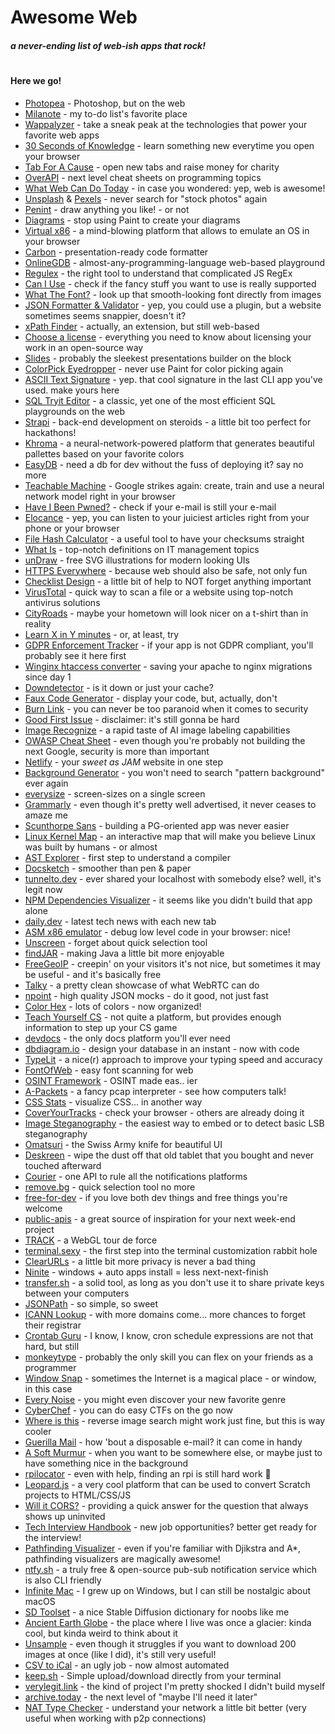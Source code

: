 # Awesome Web
##### a never-ending list of web-ish apps that rock!
#
#### Here we go!

* [Photopea](https://www.photopea.com/) - Photoshop, but on the web
* [Milanote](https://milanote.com/) - my to-do list's favorite place 
* [Wappalyzer](https://www.wappalyzer.com/) - take a sneak peak at the technologies that power your favorite web apps
* [30 Seconds of Knowledge](https://30secondsofknowledge.com/) - learn something new everytime you open your browser
* [Tab For A Cause](https://tab.gladly.io/) - open new tabs and raise money for charity
* [OverAPI](http://overapi.com/) - next level cheat sheets on programming topics
* [What Web Can Do Today](https://whatwebcando.today/) - in case you wondered: yep, web is awesome!
* [Unsplash](https://unsplash.com/) & [Pexels](https://www.pexels.com/) - never search for "stock photos" again
* [Penint](http://seoi.net/penint/) - draw anything you like! - or not
* [Diagrams](https://www.diagrams.net/) - stop using Paint to create your diagrams
* [Virtual x86](https://copy.sh/v86/) - a mind-blowing platform that allows to emulate an OS in your browser
* [Carbon](https://carbon.now.sh) - presentation-ready code formatter
* [OnlineGDB](https://www.onlinegdb.com/) - almost-any-programming-language web-based playground
* [Regulex](https://jex.im/regulex/#!flags=&re=%5E(a%7Cb)*%3F%24) - the right tool to understand that complicated JS RegEx
* [Can I Use](https://caniuse.com/) - check if the fancy stuff you want to use is really supported
* [What The Font?](https://www.myfonts.com/WhatTheFont/) - look up that smooth-looking font directly from images
* [JSON Formatter & Validator](https://jsonformatter.curiousconcept.com/) - yep, you could use a plugin, but a website sometimes seems snappier, doesn't it?
* [xPath Finder](https://chrome.google.com/webstore/detail/xpath-finder/ihnknokegkbpmofmafnkoadfjkhlogph) - actually, an extension, but still web-based 
* [Choose a license](https://choosealicense.com/) - everything you need to know about licensing your work in an open-source way
* [Slides](https://slides.com/) - probably the sleekest presentations builder on the block
* [ColorPick Eyedropper](https://chrome.google.com/webstore/detail/colorpick-eyedropper/ohcpnigalekghcmgcdcenkpelffpdolg) - never use Paint for color picking again
* [ASCII Text Signature](https://www.kammerl.de/ascii/AsciiSignature.php) - yep. that cool signature in the last CLI app you've used. make yours here
* [SQL Tryit Editor](https://www.w3schools.com/sql/trysql.asp?filename=trysql_op_in) - a classic, yet one of the most efficient SQL playgrounds on the web
* [Strapi](https://strapi.io/) - back-end development on steroids - a little bit too perfect for hackathons!
* [Khroma](http://khroma.co/) - a neural-network-powered platform that generates beautiful pallettes based on your favorite colors
* [EasyDB](https://easydb.io/) - need a db for dev without the fuss of deploying it? say no more
* [Teachable Machine](https://teachablemachine.withgoogle.com/) - Google strikes again: create, train and use a neural network model right in your browser
* [Have I Been Pwned?](https://haveibeenpwned.com/) - check if your e-mail is still your e-mail
* [Elocance](https://www.elocance.com/en/) - yep, you can listen to your juiciest articles right from your phone or your browser
* [File Hash Calculator](https://md5file.com/calculator) - a useful tool to have your checksums straight 
* [What Is](https://whatis.techtarget.com/) - top-notch definitions on IT management topics
* [unDraw](https://undraw.co/) - free SVG illustrations for modern looking UIs
* [HTTPS Everywhere](https://www.eff.org/https-everywhere) - because web should also be safe, not only fun
* [Checklist Design](https://www.checklist.design/) - a little bit of help to NOT forget anything important
* [VirusTotal](https://www.virustotal.com/) - quick way to scan a file or a website using top-notch antivirus solutions
* [CityRoads](https://anvaka.github.io/city-roads/) - maybe your hometown will look nicer on a t-shirt than in reality
* [Learn X in Y minutes](https://learnxinyminutes.com/) - or, at least, try
* [GDPR Enforcement Tracker](https://www.enforcementtracker.com/) - if your app is not GDPR compliant, you'll probably see it here first
* [Winginx htaccess converter](https://winginx.com/en/htaccess) - saving your apache to nginx migrations since day 1
* [Downdetector](https://downdetector.com/) - is it down or just your cache?
* [Faux Code Generator](http://knutsynstad.com/fauxcode/) - display your code, but, actually, don't
* [Burn Link](https://burn.link/) - you can never be too paranoid when it comes to security
* [Good First Issue](https://goodfirstissue.dev/) - disclaimer: it's still gonna be hard
* [Image Recognize](https://imagerecognize.com/) - a rapid taste of AI image labeling capabilities
* [OWASP Cheat Sheet](https://cheatsheetseries.owasp.org/?q=) - even though you're probably not building the next Google, security is more than important
* [Netlify](https://www.netlify.com/) - your *sweet as JAM* website in one step
* [Background Generator](https://background-generator.com/) - you won't need to search "pattern background" ever again
* [everysize](https://everysize.kibalabs.com/) - screen-sizes on a single screen 
* [Grammarly](https://grammarly.com) - even though it's pretty well advertised, it never ceases to amaze me
* [Scunthorpe Sans](https://vole.wtf/scunthorpe-sans/) - building a PG-oriented app was never easier 
* [Linux Kernel Map](https://makelinux.github.io/kernel/map/) - an interactive map that will make you believe Linux was built by humans - or almost
* [AST Explorer](https://astexplorer.net/) - first step to understand a compiler
* [Docsketch](https://www.docsketch.com/online-signature/) - smoother than pen & paper
* [tunnelto.dev](https://tunnelto.dev/) - ever shared your localhost with somebody else? well, it's legit now
* [NPM Dependencies Visualizer](https://npm.anvaka.com/) - it seems like you didn't build that app alone
* [daily.dev](https://chrome.google.com/webstore/detail/dailydev-news-for-busy-de/jlmpjdjjbgclbocgajdjefcidcncaied) - latest tech news with each new tab 
* [ASM x86 emulator](https://carlosrafaelgn.com.br/asm86/) - debug low level code in your browser: nice!
* [Unscreen](https://www.unscreen.com/) - forget about quick selection tool
* [findJAR](https://www.findjar.com/) - making Java a little bit more enjoyable
* [FreeGeoIP](https://freegeoip.app/) - creepin' on your visitors it's not nice, but sometimes it may be useful - and it's basically free
* [Talky](https://talky.io/) - a pretty clean showcase of what WebRTC can do
* [npoint](https://www.npoint.io/) - high quality JSON mocks - do it good, not just fast
* [Color Hex](https://www.colorhexa.com/) - lots of colors - now organized!
* [Teach Yourself CS](https://teachyourselfcs.com/) - not quite a platform, but provides enough information to step up your CS game
* [devdocs](https://devdocs.io/) - the only docs platform you'll ever need
* [dbdiagram.io](https://dbdiagram.io/) - design your database in an instant - now with code
* [TypeLit](https://www.typelit.io/) - a nice(r) approach to improve your typing speed and accuracy
* [FontOfWeb](https://fontofweb.com/) - easy font scanning for web
* [OSINT Framework](https://osintframework.com/) - OSINT made eas.. ier
* [A-Packets](https://apackets.com/) - a fancy pcap interpreter - see how computers talk!
* [CSS Stats](https://cssstats.com/) - visualize CSS... in another way
* [CoverYourTracks](https://coveryourtracks.eff.org/) - check your browser - others are already doing it 
* [Image Steganography](https://incoherency.co.uk/image-steganography/) - the easiest way to embed or to detect basic LSB steganography
* [Omatsuri](https://omatsuri.app/) - the Swiss Army knife for beautiful UI
* [Deskreen](https://deskreen.com/) - wipe the dust off that old tablet that you bought and never touched afterward
* [Courier](https://www.courier.com/) - one API to rule all the notifications platforms
* [remove.bg](https://www.remove.bg) - quick selection tool no more
* [free-for-dev](https://free-for.dev) - if you love both dev things and free things you're welcome
* [public-apis](https://public-apis.io/) - a great source of inspiration for your next week-end project
* [TRACK](https://demos.littleworkshop.fr/track) - a WebGL tour de force
* [terminal.sexy](https://terminal.sexy/) - the first step into the terminal customization rabbit hole
* [ClearURLs](https://docs.clearurls.xyz/latest/) - a little bit more privacy is never a bad thing
* [Ninite](https://ninite.com) - windows + auto apps install = less next-next-finish
* [transfer.sh](https://transfer.sh) - a solid tool, as long as you don't use it to share private keys between your computers
* [JSONPath](https://jsonpath.com/) - so simple, so sweet
* [ICANN Lookup](https://lookup.icann.org/) - with more domains come... more chances to forget their registrar
* [Crontab Guru](https://crontab.guru/) - I know, I know, cron schedule expressions are not that hard, but still 
* [monkeytype](https://monkeytype.com/) - probably the only skill you can flex on your friends as a programmer
* [Window Snap](https://www.window-swap.com/) - sometimes the Internet is a magical place - or window, in this case
* [Every Noise](https://everynoise.com/) - you might even discover your new favorite genre 
* [CyberChef](https://gchq.github.io/CyberChef/) - you can do easy CTFs on the go now
* [Where is this](https://www.where-is-this.com/) - reverse image search might work just fine, but this is way cooler
* [Guerilla Mail](https://www.guerrillamail.com/) - how 'bout a disposable e-mail? it can come in handy
* [A Soft Murmur](https://asoftmurmur.com/) - when you want to be somewhere else, or maybe just to have something nice in the background 
* [rpilocator](https://rpilocator.com/) - even with help, finding an rpi is still hard work 🥲
* [Leopard.js](https://leopardjs.com/) - a very cool platform that can be used to convert Scratch projects to HTML/CSS/JS
* [Will it CORS?](https://httptoolkit.com/will-it-cors/) - providing a quick answer for the question that always shows up uninvited
* [Tech Interview Handbook](https://www.techinterviewhandbook.org/) - new job opportunities? better get ready for the interview!
* [Pathfinding Visualizer](https://pathfinding-visualizer-nu.vercel.app/) - even if you're familiar with Djikstra and A*, pathfinding visualizers are magically awesome! 
* [ntfy.sh](https://ntfy.sh/) - a truly free & open-source pub-sub notification service which is also CLI friendly
* [Infinite Mac](https://infinitemac.org/) - I grew up on Windows, but I can still be nostalgic about macOS
* [SD Toolset](https://sdtools.org/) - a nice Stable Diffusion dictionary for noobs like me
* [Ancient Earth Globe](https://dinosaurpictures.org/ancient-earth/#240) - the place where I live was once a glacier: kinda cool, but kinda weird to think about it
* [Unsample](https://unsample.net/) - even though it struggles if you want to download 200 images at once (like I did), it's still very useful!
* [CSV to iCal](https://csv-to-ical.chimbori.com/) - an ugly job - now almost automated
* [keep.sh](https://www.keep.sh/) - Simple upload/download directly from your terminal
* [verylegit.link](https://github.com/defaultnamehere/verylegit.link) - the kind of project I'm pretty shocked I didn't build myself
* [archive.today](https://archive.is/) - the next level of "maybe I'll need it later"
* [NAT Type Checker](https://www.checkmynat.com/) - understand your network a little bit better (very useful when working with p2p connections)
